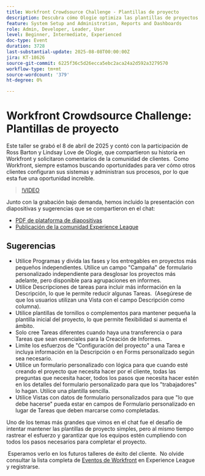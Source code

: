 ```yaml
---
title: Workfront Crowdsource Challenge - Plantillas de proyecto
description: Descubra cómo Ologie optimiza las plantillas de proyectos de Adobe Workfront con consejos prácticos para simplificar la configuración, mejorar los informes y mantener la flexibilidad del proceso.
feature: System Setup and Administration, Reports and Dashboards
role: Admin, Developer, Leader, User
level: Beginner, Intermediate, Experienced
doc-type: Event
duration: 3728
last-substantial-update: 2025-08-08T00:00:00Z
jira: KT-18626
source-git-commit: 6225f36c5d26ecca5ebc2aca24a2d592a3279570
workflow-type: tm+mt
source-wordcount: '379'
ht-degree: 0%

---
```



# Workfront Crowdsource Challenge: Plantillas de proyecto

Este taller se grabó el 8 de abril de 2025 y contó con la participación de Ross Barton y Lindsay Love de Ologie, que compartieron su historia en Workfront y solicitaron comentarios de la comunidad de clientes.  Como Workfront, siempre estamos buscando oportunidades para ver cómo otros clientes configuran sus sistemas y administran sus procesos, por lo que esta fue una oportunidad increíble.

>[!VIDEO](https://video.tv.adobe.com/v/3469962/?learn=on&enablevpops)

Junto con la grabación bajo demanda, hemos incluido la presentación con diapositivas y sugerencias que se compartieron en el chat:  

* [PDF de plataforma de diapositivas](https://workfront-experience.s3.us-west-2.amazonaws.com/Training/Guides/Customer+Success+at+Scale/040825+-+Crowdsource+Challenge+with+Project+Templates.pdf)
* [Publicación de la comunidad Experience League](https://experienceleaguecommunities.adobe.com/t5/workfront-discussions/event-follow-up-workfront-crowdsource-challenge-project/td-p/747512?profile.language=es)

## Sugerencias

* Utilice Programas y divida las fases y los entregables en proyectos más pequeños independientes. Utilice un campo &quot;Campaña&quot; de formulario personalizado independiente para desglosar los proyectos más adelante, pero disponible para agrupaciones en informes. 
* Utilice Descripciones de tareas para incluir más información en la Descripción, lo que le permite reducir algunas Tareas.  (Asegúrese de que los usuarios utilizan una Vista con el campo Descripción como columna). 
* Utilice plantillas de tornillos o complementos para mantener pequeña la plantilla inicial del proyecto, lo que permite flexibilidad si aumenta el ámbito. 
* Solo cree Tareas diferentes cuando haya una transferencia o para Tareas que sean esenciales para la Creación de Informes. 
* Limite los esfuerzos de &quot;Configuración del proyecto&quot; a una Tarea e incluya información en la Descripción o en Forms personalizado según sea necesario. 
* Utilice un formulario personalizado con lógica para que cuando esté creando el proyecto que necesita hacer por el cliente, todas las preguntas que necesita hacer, todos los pasos que necesita hacer estén en los detalles del formulario personalizado para que los &quot;trabajadores&quot; lo hagan. Utilice una plantilla sencilla. 
* Utilice Vistas con datos de formulario personalizados para que &quot;lo que debe hacerse&quot; pueda estar en campos de Formulario personalizado en lugar de Tareas que deben marcarse como completadas. 

Uno de los temas más grandes que vimos en el chat fue el desafío de intentar mantener las plantillas de proyecto simples, pero al mismo tiempo rastrear el esfuerzo y garantizar que los equipos estén cumpliendo con todos los pasos necesarios para completar el proyecto.  

 Esperamos verlo en los futuros talleres de éxito del cliente.  No olvide consultar la lista completa de [Eventos de Workfront](https://experienceleague.adobe.com/events/?lang=es&filters=Workfront) en Experience League y registrarse.